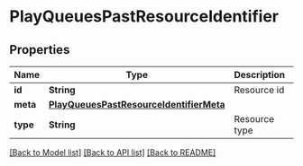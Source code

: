 # PlayQueuesPastResourceIdentifier

## Properties
Name | Type | Description | Notes
------------ | ------------- | ------------- | -------------
**id** | **String** | Resource id | 
**meta** | [**PlayQueuesPastResourceIdentifierMeta**](PlayQueuesPastResourceIdentifierMeta.md) |  | [optional] 
**type** | **String** | Resource type | 

[[Back to Model list]](../README.md#documentation-for-models) [[Back to API list]](../README.md#documentation-for-api-endpoints) [[Back to README]](../README.md)


